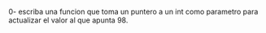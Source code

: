 0- escriba una funcion que toma un puntero a un int como parametro para actualizar el valor al que apunta 98.

